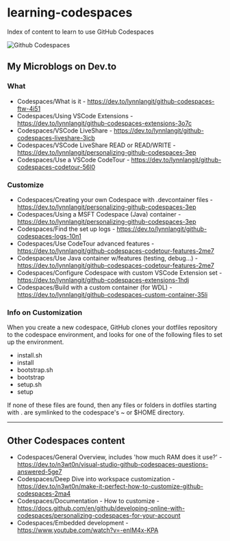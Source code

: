 # learning-codespaces
Index of content to learn to use GitHub Codespaces

![Github Codespaces](https://github.com/lynnlangit/learning-codespaces/blob/master/codespaces.png)

## My Microblogs on Dev.to

### What
- Codespaces/What is it - https://dev.to/lynnlangit/github-codespaces-ftw-4i51
- Codespaces/Using VSCode Extensions - https://dev.to/lynnlangit/github-codespaces-extensions-3o7c
- Codespaces/VSCode LiveShare - https://dev.to/lynnlangit/github-codespaces-liveshare-3icb
- Codespaces/VSCode LiveShare READ or READ/WRITE - https://dev.to/lynnlangit/personalizing-github-codespaces-3ep
- Codespaces/Use a VSCode CodeTour - https://dev.to/lynnlangit/github-codespaces-codetour-56l0

### Customize
- Codespaces/Creating your own Codespace with .devcontainer files - https://dev.to/lynnlangit/personalizing-github-codespaces-3ep
- Codespaces/Using a MSFT Codespace (Java) container - https://dev.to/lynnlangit/personalizing-github-codespaces-3ep
- Codespaces/Find the set up logs - https://dev.to/lynnlangit/github-codespaces-logs-10n1
- Codespaces/Use CodeTour advanced features - https://dev.to/lynnlangit/github-codespaces-codetour-features-2me7
- Codespaces/Use Java container w/features (testing, debug...) - https://dev.to/lynnlangit/github-codespaces-codetour-features-2me7
- Codespaces/Configure Codespace with custom VSCode Extension set - https://dev.to/lynnlangit/github-codespaces-extensions-1hdj
- Codespaces/Build with a custom container (for WDL) - https://dev.to/lynnlangit/github-codespaces-custom-container-35li

### Info on Customization

When you create a new codespace, GitHub clones your dotfiles repository to the codespace environment, and looks for one of the following files to set up the environment.  

- install.sh
- install
- bootstrap.sh
- bootstrap
- setup.sh
- setup  

If none of these files are found, then any files or folders in dotfiles starting with . are symlinked to the codespace's ~ or $HOME directory.

---

## Other Codespaces content
- Codespaces/General Overview, includes 'how much RAM does it use?' - https://dev.to/n3wt0n/visual-studio-github-codespaces-questions-answered-5ge7
- Codespaces/Deep Dive into workspace customization - https://dev.to/n3wt0n/make-it-perfect-how-to-customize-github-codespaces-2ma4
- Codespaces/Documentation - How to customize - https://docs.github.com/en/github/developing-online-with-codespaces/personalizing-codespaces-for-your-account
- Codespaces/Embedded development - https://www.youtube.com/watch?v=-enIM4x-KPA

